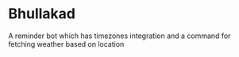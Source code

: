 # Bhullakad
A reminder bot which has timezones integration and a command for fetching weather based on location
